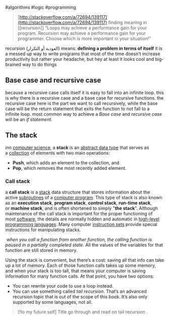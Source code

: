 #algorithms #logic #programming 
>  [http://stackoverflow.com/a/72694/139117](http://stackoverflow.com/a/72694/139117) finding meaning in [[recursion]] 
> “Loops may achieve a performance gain for your program. Recursion may achieve a performance gain for your programmer. Choose which is more important in your situation!”
> 


recursion (العودية أو التكرار) means: **defining a problem in terms of itself**
it is a messed up way to write programs that most of the time doesn't increase productivity but rather your headache, but hey at least it looks cool and big-brained way to do things

## Base case and recursive case
because a recursive case calls itself it is easy to fall into an infinite loop.
this is why there is a recursive case and a base case for recursive functions.
the recursive case here is the part we want to call recursively,
while the base case will be the return statement that exits the function to not fall to a infinite loop.
most common way to achieve a _Base case_ and _recursive case_ will be an *if statement*.

## The stack
inn [computer science](https://en.wikipedia.org/wiki/Computer_science "Computer science"), a **stack** is an [abstract data type](https://en.wikipedia.org/wiki/Abstract_data_type "Abstract data type") that serves as a [collection](https://en.wikipedia.org/wiki/Collection_(abstract_data_type) "Collection (abstract data type)") of elements with two main operations:

- **Push**, which adds an element to the collection, and
- **Pop**, which removes the most recently added element.

### Call stack 
a **call stack** is a [stack](https://en.wikipedia.org/wiki/Stack_(abstract_data_type) "Stack (abstract data type)") data structure that stores information about the active [subroutines](https://en.wikipedia.org/wiki/Subroutine "Subroutine") of a [computer program](https://en.wikipedia.org/wiki/Computer_program "Computer program"). This type of stack is also known as an **execution stack**, **program stack**, **control stack**, **run-time stack**, or **machine stack**, and is often shortened to simply "**the stack**". Although maintenance of the call stack is important for the proper functioning of most [software](https://en.wikipedia.org/wiki/Software "Software"), the details are normally hidden and automatic in [high-level programming languages](https://en.wikipedia.org/wiki/High-level_programming_language "High-level programming language"). Many computer [instruction sets](https://en.wikipedia.org/wiki/Instruction_set "Instruction set") provide special instructions for manipulating stacks.

 _when you call a function from another function, the calling function is paused in a partially completed state._ All the values of the variables for that function are still stored in memory.

Using the stack is convenient, but there’s a cost: saving all that info can take up a lot of memory. Each of those function calls takes up some memory, and when your stack is too tall, that means your computer is saving information for many function calls. At that point, you have two options:

- You can rewrite your code to use a loop instead.
- You can use something called _tail recursion_. That’s an advanced recursion topic that is out of the scope of this book. It’s also only supported by some languages, not all.




> [!to my future self] Title
> go through and read on tail recursion .


